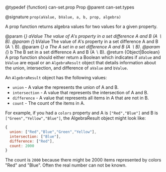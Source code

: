 @typedef {function} can-set.prop Prop
@parent can-set.types


@signature `prop(aValue, bValue, a, b, prop, algebra)`

A prop function returns algebra values for two values for a given property.

  @param {*} aValue The value of A's property in a set difference A and B (A ∖ B).
  @param {*} bValue The value of A's property in a set difference A and B (A ∖ B).
  @param {*} a The A set in a set difference A and B (A ∖ B).
  @param {*} b The B set in a set difference A and B (A ∖ B).
  @return {Object|Boolean} A prop function should either return a Boolean which indicates if `aValue` and `bValue` are
  equal or an `AlgebraResult` object that details information about the union, intersection, and difference of `aValue` and `bValue`.

  An `AlgebraResult` object has the following values:

  - `union` - A value the represents the union of A and B.
  - `intersection` - A value that represents the intersection of A and B.
  - `difference` - A value that represents all items in A that are not in B.
  - `count` - The count of the items in A.

  For example, if you had a `colors` property and A is `["Red","Blue"]` and B is `["Green","Yellow","Blue"]`, the
  AlgebraResult object might look like:

  ```js
  {
	union: ["Red","Blue","Green","Yellow"],
	intersection: ["Blue"],
	difference: ["Red"],
	count: 2000
}
  ```

  The count is `2000` because there might be 2000 items represented by colors "Red" and "Blue".  Often
  the real number can not be known.
